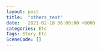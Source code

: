 ```yaml
---
layout: post
title:  "others_test"
date:   2021-02-18 06:00:00 +0000
categories: Etc
Tags: Story Etc
SceneCode: []
---
```

